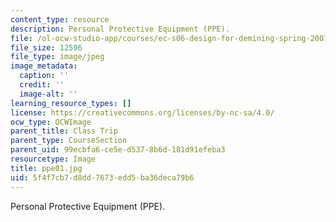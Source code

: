 ```yaml
---
content_type: resource
description: Personal Protective Equipment (PPE).
file: /ol-ocw-studio-app/courses/ec-s06-design-for-demining-spring-2007/5f4f7cb7d8dd7673edd5ba36deca79b6_ppe01.jpg
file_size: 12596
file_type: image/jpeg
image_metadata:
  caption: ''
  credit: ''
  image-alt: ''
learning_resource_types: []
license: https://creativecommons.org/licenses/by-nc-sa/4.0/
ocw_type: OCWImage
parent_title: Class Trip
parent_type: CourseSection
parent_uid: 99ecbfa6-ce5e-d537-8b6d-181d91efeba3
resourcetype: Image
title: ppe01.jpg
uid: 5f4f7cb7-d8dd-7673-edd5-ba36deca79b6
---
```

Personal Protective Equipment (PPE).